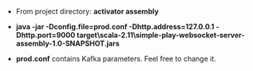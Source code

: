 * From project directory: **activator assembly**

* **java -jar -Dconfig.file=prod.conf -Dhttp.address=127.0.0.1 -Dhttp.port=9000 target\scala-2.11\simple-play-websocket-server-assembly-1.0-SNAPSHOT.jars**

* **prod.conf** contains Kafka parameters. Feel free to change it.